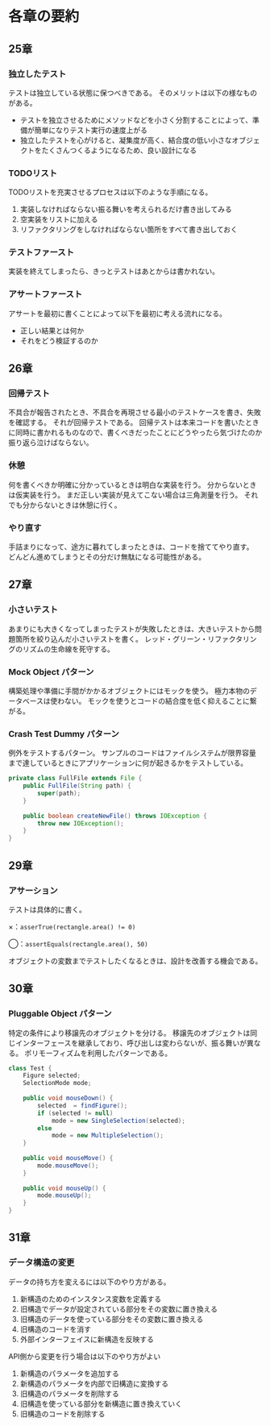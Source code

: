 # 各章の要約

## 25章

### 独立したテスト

テストは独立している状態に保つべきである。
そのメリットは以下の様なものがある。

* テストを独立させるためにメソッドなどを小さく分割することによって、準備が簡単になりテスト実行の速度上がる
* 独立したテストを心がけると、凝集度が高く、結合度の低い小さなオブジェクトをたくさんつくるようになるため、良い設計になる

### TODOリスト

TODOリストを充実させるプロセスは以下のような手順になる。

1. 実装しなければならない振る舞いを考えられるだけ書き出してみる
2. 空実装をリストに加える
3. リファクタリングをしなければならない箇所をすべて書き出しておく

### テストファースト

実装を終えてしまったら、きっとテストはあとからは書かれない。

### アサートファースト

アサートを最初に書くことによって以下を最初に考える流れになる。

* 正しい結果とは何か
* それをどう検証するのか

## 26章

### 回帰テスト

不具合が報告されたとき、不具合を再現させる最小のテストケースを書き、失敗を確認する。
それが回帰テストである。
回帰テストは本来コードを書いたときに同時に書かれるものなので、書くべきだったことにどうやったら気づけたのか振り返ら泣けばならない。

### 休憩

何を書くべきか明確に分かっているときは明白な実装を行う。
分からないときは仮実装を行う。
まだ正しい実装が見えてこない場合は三角測量を行う。
それでも分からないときは休憩に行く。

### やり直す

手詰まりになって、途方に暮れてしまったときは、コードを捨ててやり直す。
どんどん進めてしまうとその分だけ無駄になる可能性がある。

## 27章

### 小さいテスト

あまりにも大きくなってしまったテストが失敗したときは、大きいテストから問題箇所を絞り込んだ小さいテストを書く。
レッド・グリーン・リファクタリングのリズムの生命線を死守する。

### Mock Object パターン

構築処理や準備に手間がかかるオブジェクトにはモックを使う。
極力本物のデータベースは使わない。
モックを使うとコードの結合度を低く抑えることに繋がる。

### Crash Test Dummy パターン

例外をテストするパターン。
サンプルのコードはファイルシステムが限界容量まで達しているときにアプリケーションに何が起きるかをテストしている。

```java
private class FullFile extends File {
    public FullFile(String path) {
        super(path);
    }
    
    public boolean createNewFile() throws IOException {
        throw new IOException();
    }
}

```

## 29章

### アサーション

テストは具体的に書く。

×：`asserTrue(rectangle.area() != 0)`

◯：`assertEquals(rectangle.area(), 50)`

オブジェクトの変数までテストしたくなるときは、設計を改善する機会である。

## 30章

### Pluggable Object パターン

特定の条件により移譲先のオブジェクトを分ける。
移譲先のオブジェクトは同じインターフェースを継承しており、呼び出しは変わらないが、振る舞いが異なる。
ポリモーフィズムを利用したパターンである。

```java
class Test {
    Figure selected;
    SelectionMode mode;
    
    public void mouseDown() {
        selected  = findFigure();
        if (selected != null)
            mode = new SingleSelection(selected);
        else
            mode = new MultipleSelection();
    }
    
    public void mouseMove() {
        mode.mouseMove();
    }
    
    public void mouseUp() {
        mode.mouseUp();
    }
}
```

## 31章

### データ構造の変更

データの持ち方を変えるには以下のやり方がある。

1. 新構造のためのインスタンス変数を定義する
2. 旧構造でデータが設定されている部分をその変数に置き換える
3. 旧構造のデータを使っている部分をその変数に置き換える
4. 旧構造のコードを消す
5. 外部インターフェイスに新構造を反映する

API側から変更を行う場合は以下のやり方がよい

1. 新構造のパラメータを追加する
2. 新構造のパラメータを内部で旧構造に変換する
3. 旧構造のパラメータを削除する
4. 旧構造を使っている部分を新構造に置き換えていく
5. 旧構造のコードを削除する
